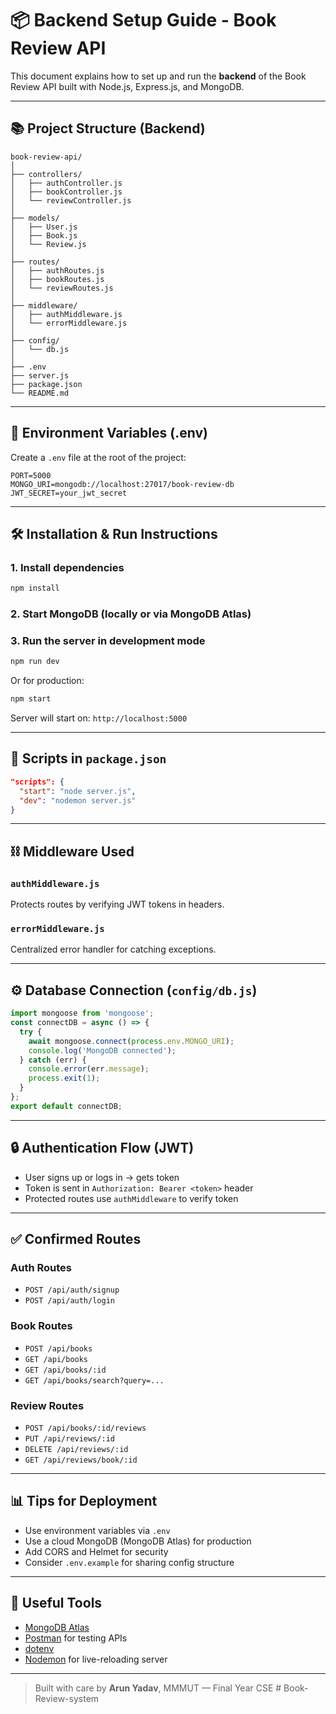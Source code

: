 # 📦 Backend Setup Guide - Book Review API

This document explains how to set up and run the **backend** of the Book Review API built with Node.js, Express.js, and MongoDB.

---

## 📚 Project Structure (Backend)

```
book-review-api/
│
├── controllers/
│   ├── authController.js
│   ├── bookController.js
│   └── reviewController.js
│
├── models/
│   ├── User.js
│   ├── Book.js
│   └── Review.js
│
├── routes/
│   ├── authRoutes.js
│   ├── bookRoutes.js
│   └── reviewRoutes.js
│
├── middleware/
│   ├── authMiddleware.js
│   └── errorMiddleware.js
│
├── config/
│   └── db.js
│
├── .env
├── server.js
├── package.json
└── README.md
```

---

## 📁 Environment Variables (.env)

Create a `.env` file at the root of the project:

```
PORT=5000
MONGO_URI=mongodb://localhost:27017/book-review-db
JWT_SECRET=your_jwt_secret
```

---

## 🛠️ Installation & Run Instructions

### 1. Install dependencies

```bash
npm install
```

### 2. Start MongoDB (locally or via MongoDB Atlas)

### 3. Run the server in development mode

```bash
npm run dev
```

Or for production:

```bash
npm start
```

Server will start on: `http://localhost:5000`

---

## 🔧 Scripts in `package.json`

```json
"scripts": {
  "start": "node server.js",
  "dev": "nodemon server.js"
}
```

---

## ⛓️ Middleware Used

### `authMiddleware.js`

Protects routes by verifying JWT tokens in headers.

### `errorMiddleware.js`

Centralized error handler for catching exceptions.

---

## ⚙️ Database Connection (`config/db.js`)

```js
import mongoose from 'mongoose';
const connectDB = async () => {
  try {
    await mongoose.connect(process.env.MONGO_URI);
    console.log('MongoDB connected');
  } catch (err) {
    console.error(err.message);
    process.exit(1);
  }
};
export default connectDB;
```

---

## 🔒 Authentication Flow (JWT)

* User signs up or logs in → gets token
* Token is sent in `Authorization: Bearer <token>` header
* Protected routes use `authMiddleware` to verify token

---

## ✅ Confirmed Routes

### Auth Routes

* `POST /api/auth/signup`
* `POST /api/auth/login`

### Book Routes

* `POST /api/books`
* `GET /api/books`
* `GET /api/books/:id`
* `GET /api/books/search?query=...`

### Review Routes

* `POST /api/books/:id/reviews`
* `PUT /api/reviews/:id`
* `DELETE /api/reviews/:id`
* `GET /api/reviews/book/:id`

---

## 📊 Tips for Deployment

* Use environment variables via `.env`
* Use a cloud MongoDB (MongoDB Atlas) for production
* Add CORS and Helmet for security
* Consider `.env.example` for sharing config structure

---

## 📍 Useful Tools

* [MongoDB Atlas](https://www.mongodb.com/cloud/atlas)
* [Postman](https://www.postman.com/) for testing APIs
* [dotenv](https://www.npmjs.com/package/dotenv)
* [Nodemon](https://www.npmjs.com/package/nodemon) for live-reloading server

---

> Built with care by **Arun Yadav**, MMMUT — Final Year CSE
#   B o o k - R e v i e w - s y s t e m  
 